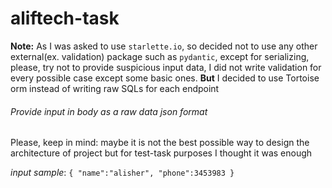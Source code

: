 # aliftech-task

**Note:** As I was asked to use `starlette.io`, so decided not to use any other external(ex. validation) package such
as `pydantic`, except for serializing, please, try not to provide suspicious input data, I did not write validation for
every possible case except some basic ones. **But** I decided to use Tortoise orm instead of writing raw SQLs for each endpoint

###### Provide input in body as a raw data json format

Please, keep in mind: maybe it is not the best possible way to design the architecture of project but for test-task
purposes I thought it was enough

_input sample_:
`{
"name":"alisher",
"phone":3453983 }`
